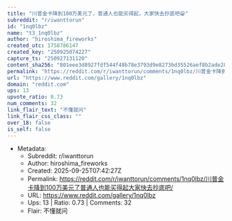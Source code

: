 ```yaml
---
title: "川普金卡降到100万美元了，普通人也能买得起，大家快去抄底吧😁"
subreddit: "r/iwanttorun"
id: "1nq0lbz"
name: "t3_1nq0lbz"
author: "hiroshima_fireworks"
created_utc: 1758786147
created_key: "250925074227"
capture_ts: "250927131120"
content_sha256: "801eee3d8927fdf544f48b78e3793d9e8273bd35526aef8b2ade2898a74eebdd"
permalink: "https://reddit.com/r/iwanttorun/comments/1nq0lbz/川普金卡降到100万美元了普通人也能买得起大家快去抄底吧/"
url: "https://www.reddit.com/gallery/1nq0lbz"
domain: "reddit.com"
ups: 13
upvote_ratio: 0.73
num_comments: 32
link_flair_text: "不懂就问"
link_flair_css_class: ""
over_18: false
is_self: false
---
```


- Metadata:
  - Subreddit: r/iwanttorun
  - Author: hiroshima_fireworks
  - Created: 2025-09-25T07:42:27Z
  - Permalink: https://reddit.com/r/iwanttorun/comments/1nq0lbz/川普金卡降到100万美元了普通人也能买得起大家快去抄底吧/
  - URL: https://www.reddit.com/gallery/1nq0lbz
  - Ups: 13 | Ratio: 0.73 | Comments: 32
  - Flair: 不懂就问

